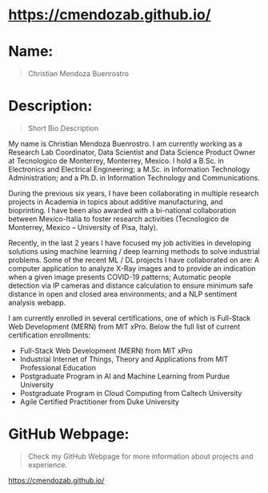 # https://cmendozab.github.io/

# Name:
> Christian Mendoza Buenrostro

# Description: 
> Short Bio Description 

My name is Christian Mendoza Buenrostro. I am currently working as a Research Lab Coordinator, Data Scientist and Data Science Product Owner at Tecnologico de Monterrey, Monterrey, Mexico. I hold a B.Sc. in Electronics and Electrical Engineering; a M.Sc. in Information Technology Administration; and a Ph.D. in Information Technology and Communications.

During the previous six years, I have been collaborating in multiple research projects in Academia in topics about additive manufacturing, and bioprinting. I have been also awarded with a bi-national collaboration between Mexico-Italia to foster research activities (Tecnologico de Monterrey, Mexico – University of Pisa, Italy).

Recently, in the last 2 years I have focused my job activities in developing solutions using machine learning / deep learning methods to solve industrial problems. Some of the recent ML / DL projects I have collaborated on are: A computer application to analyze X-Ray images and to provide an indication when a given image presents COVID-19 patterns; Automatic people detection via IP cameras and distance calculation to ensure minimum safe distance in open and closed area environments; and a NLP sentiment analysis webapp.

I am currently enrolled in several certifications, one of which is Full-Stack Web Development (MERN) from MIT xPro. Below the full list of current certification enrollments:

  - Full-Stack Web Development (MERN) from MIT xPro
  - Industrial Internet of Things, Theory and Applications from MIT Professional Education 
  - Postgraduate Program in AI and Machine Learning from Purdue University
  - Postgraduate Program in Cloud Computing from Caltech University
  - Agile Certified Practitioner from Duke University



# GitHub Webpage:
> Check my GitHub Webpage for more information about projects and experience.

https://cmendozab.github.io/
